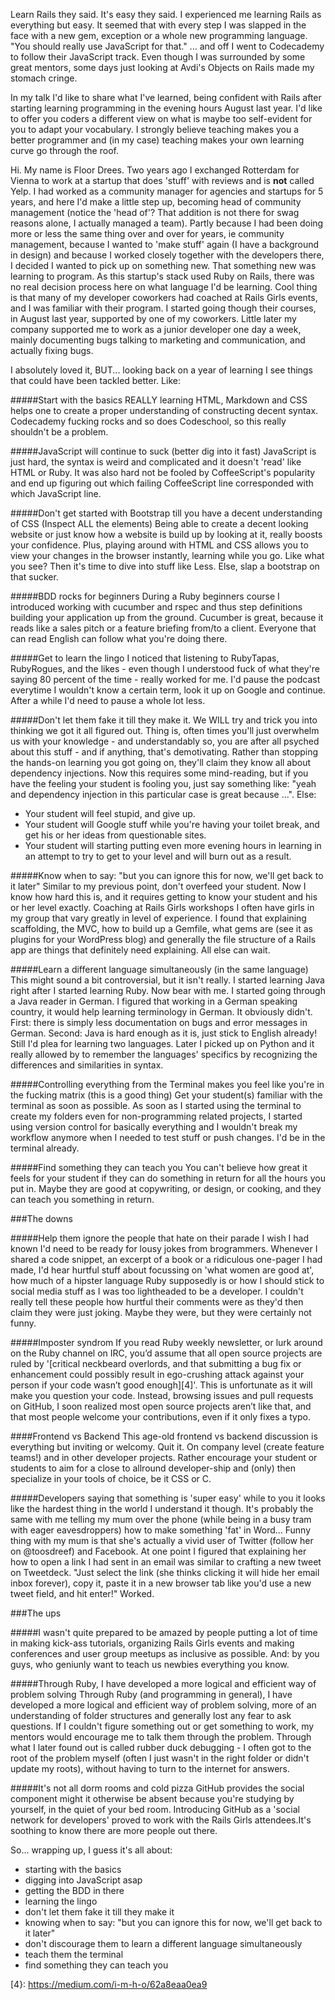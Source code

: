 Learn Rails they said. It's easy they said. I experienced me learning Rails as everything but easy. It seemed that with every step I was slapped in the face with a new gem, exception or a whole new programming language. "You should really use JavaScript for that." ... and off I went to Codecademy to follow their JavaScript track. Even though I was surrounded by some great mentors, some days just looking at Avdi's Objects on Rails made my stomach cringe.

In my talk I'd like to share what I've learned, being confident with Rails after starting learning programming in the evening hours August last year. I'd like to offer you coders a different view on what is maybe too self-evident for you to adapt your vocabulary. I strongly believe teaching makes you a better programmer and (in my case) teaching makes your own learning curve go through the roof.

Hi. My name is Floor Drees. Two years ago I exchanged Rotterdam for Vienna to work at a startup that does 'stuff' with reviews and is **not** called Yelp. I had worked as a community manager for agencies and startups for 5 years, and here I'd make a little step up, becoming head of community management (notice the 'head of'? That addition is not there for swag reasons alone, I actually managed a team). Partly because I had been doing more or less the same thing over and over for years, ie community management, because I wanted to 'make stuff' again (I have a background in design) and because I worked closely together with the developers there, I decided I wanted to pick up on something new. That something new was learning to program. As this startup's stack used Ruby on Rails, there was no real decision process here on what language I'd be learning. Cool thing is that many of my developer coworkers had coached at Rails Girls events, and I was familiar with their program. I started going though their courses, in August last year, supported by one of my coworkers. Little later my company supported me to work as a junior developer one day a week, mainly documenting bugs talking to marketing and communication, and actually fixing bugs. 

I absolutely loved it, BUT... looking back on a year of learning I see things that could have been tackled better. Like:

#####Start with the basics
REALLY learning HTML, Markdown and CSS helps one to create a proper understanding of constructing decent syntax. 
Codecademy fucking rocks and so does Codeschool, so this really shouldn't be a problem. 

#####JavaScript will continue to suck (better dig into it fast)
JavaScript is just hard, the syntax is weird and complicated and it doesn't 'read' like HTML or Ruby. 
It was also hard not be fooled by CoffeeScript's popularity and end up figuring out which failing CoffeeScript line corresponded with which JavaScript line. 

#####Don't get started with Bootstrap till you have a decent understanding of CSS (Inspect ALL the elements)
Being able to create a decent looking website or just know how a website is build up by looking at it, really boosts your confidence. Plus, playing around with HTML and CSS allows you to view your changes in the browser instantly, learning while you go.
Like what you see? Then it's time to dive into stuff like Less. Else, slap a bootstrap on that sucker. 

#####BDD rocks for beginners
During a Ruby beginners course I introduced working with cucumber and rspec and thus step definitions building your application up from the ground. Cucumber is great, because it reads like a sales pitch or a feature briefing from/to a client. Everyone that can read English can follow what you're doing there. 

#####Get to learn the lingo
I noticed that listening to RubyTapas, RubyRogues, and the likes - even though I understood fuck of what they're saying 80 percent of the time - really worked for me. I'd pause the podcast everytime I wouldn't know a certain term, look it up on Google and continue. After a while I'd need to pause a whole lot less. 

#####Don't let them fake it till they make it.
We WILL try and trick you into thinking we got it all figured out. Thing is, often times you'll just overwhelm us with your knowledge - and understandably so, you are after all psyched about this stuff - and if anything, that's demotivating. Rather than stopping the hands-on learning you got going on, they'll claim they know all about dependency injections. Now this requires some mind-reading, but if you have the feeling your student is fooling you, just say something like: "yeah and dependency injection in this particular case is great because ...". Else:

- Your student will feel stupid, and give up.
- Your student will Google stuff while you're having your toilet break, and get his or her ideas from questionable sites.
- Your student will starting putting even more evening hours in learning in an attempt to try to get to your level and will burn out as a result.

#####Know when to say: "but you can ignore this for now, we'll get back to it later"
Similar to my previous point, don't overfeed your student. Now I know how hard this is, and it requires getting to know your student and his or her level exactly. Coaching at Rails Girls workshops I often have girls in my group that vary greatly in level of experience. I found that explaining scaffolding, the MVC, how to build up a Gemfile, what gems are (see it as plugins for your WordPress blog) and generally the file structure of a Rails app are things that definitely need explaining. All else can wait. 

#####Learn a different language simultaneously (in the same language)
This might sound a bit controversial, but it isn't really. I started learning Java right after I started learning Ruby. Now bear with me. I started going through a Java reader in German. I figured that working in a German speaking country, it would help learning terminology in German. It obviously didn't. First: there is simply less documentation on bugs and error messages in German. Second: Java is hard enough as it is, just stick to English already! 
Still I'd plea for learning two languages. Later I picked up on Python and it really allowed by to remember the languages' specifics by recognizing the differences and similarities in syntax. 

#####Controlling everything from the Terminal makes you feel like you're in the fucking matrix
(this is a good thing)
Get your student(s) familiar with the terminal as soon as possible. As soon as I started using the terminal to create my folders even for non-programming related projects, I started using version control for basically everything and I wouldn't break my workflow anymore when I needed to test stuff or push changes. I'd be in the terminal already.

#####Find something they can teach you
You can't believe how great it feels for your student if they can do something in return for all the hours you put in. Maybe they are good at copywriting, or design, or cooking, and they can teach you something in return. 

###The downs

#####Help them ignore the people that hate on their parade
I wish I had known I'd need to be ready for lousy jokes from brogrammers. Whenever I shared a code snippet, an excerpt of a book or a ridiculous one-pager I had made, I'd hear hurtful stuff about focussing on 'what women are good at', how much of a hipster language Ruby supposedly is or how I should stick to social media stuff as I was too lightheaded to be a developer. I couldn't really tell these people how hurtful their comments were as they'd then claim they were just joking. Maybe they were, but they were certainly not funny.   

#####Imposter syndrom
If you read Ruby weekly newsletter, or lurk around on the Ruby channel on IRC, you’d assume that all open source projects are ruled by '[critical neckbeard overlords, and that submitting a bug fix or enhancement could possibly result in ego-crushing attack against your person if your code wasn’t good enough][4]'. This is unfortunate as it will make you question your code. Instead, browsing issues and pull requests on GitHub, I soon realized most open source projects aren’t like that, and that most people welcome your contributions, even if it only fixes a typo.

####Frontend vs Backend
This age-old frontend vs backend discussion is everything but inviting or welcomy. Quit it. On company level (create feature teams!) and in other developer projects. Rather encourage your student or students to aim for a close to allround developer-ship and (only) then specialize in your tools of choice, be it CSS or C.

#####Developers saying that something is 'super easy' while to you it looks like the hardest thing in the world
I understand it though. It's probably the same with me telling my mum over the phone (while being in a busy tram with eager eavesdroppers) how to make something 'fat' in Word... Funny thing with my mum is that she's actually a vivid user of Twitter (follow her on @toosdreef) and Facebook. At one point I figured that explaining her how to open a link I had sent in an email was similar to crafting a new tweet on Tweetdeck. "Just select the link (she thinks clicking it will hide her email inbox forever), copy it, paste it in a new browser tab like you'd use a new tweet field, and hit enter!" Worked. 

###The ups

#####I wasn't quite prepared to be amazed by people putting a lot of time in making kick-ass tutorials, organizing Rails Girls events and making conferences and user group meetups as inclusive as possible. And: by you guys, who geniunly want to teach us newbies everything you know. 

#####Through Ruby, I have developed a more logical and efficient way of problem solving
Through Ruby (and programming in general), I have developed a more logical and efficient way of problem solving, more of an understanding of folder structures and generally lost any fear to ask questions. If I couldn't figure something out or get something to work, my mentors would encourage me to talk them through the problem. Through what I later found out is called rubber duck debugging - I often got to the root of the problem myself (often I just wasn't in the right folder or didn't update my roots), without having to turn to the internet for answers. 

#####It's not all dorm rooms and cold pizza
GitHub provides the social component might it otherwise be absent because you're studying by yourself, in the quiet of your bed room. Introducing GitHub as a 'social network for developers' proved to work with the Rails Girls attendees.It's soothing to know there are more people out there.

So... wrapping up, I guess it's all about:
- starting with the basics
- digging into JavaScript asap
- getting the BDD in there
- learning the lingo
- don't let them fake it till they make it
- knowing when to say: "but you can ignore this for now, we'll get back to it later"
- don't discourage them to learn a different language simultaneously
- teach them the terminal
- find something they can teach you


[1]: http://rubyusergroups.org
[2]: http://meetup.com
[3]: http://lanyrd.com
[4}: https://medium.com/i-m-h-o/62a8eaa0ea9
